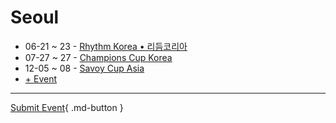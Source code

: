 # Seoul

- 06-21 ~ 23 - [Rhythm Korea • 리듬코리아](rhythm-korea.md)
- 07-27 ~ 27 - [Champions Cup Korea](champions-cup-korea.md)
- 12-05 ~ 08 - [Savoy Cup Asia](savoy-cup-asia.md)
- [+ Event](https://github.com/swingdance/events/issues/new?assignees=&labels=add+event&projects=&template=02-add_entity.yml&title=Add%20Event%3A%20ko_KR%20%E2%80%A2%20%3CName%3E&region=ko_KR&province=Seoul&city=Seoul&org_id=)

---

[Submit Event](https://github.com/swingdance/events/issues/new?assignees=&labels=add+event&projects=&template=02-add_entity.yml&title=Add%20Event%3A%20ko_KR%20%E2%80%A2%20%3CName%3E&region=ko_KR&province=Seoul&city=&org_id=){ .md-button }
